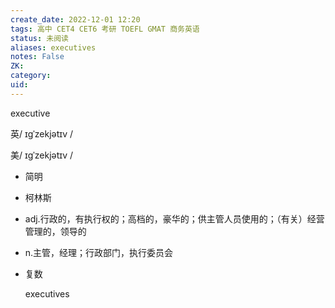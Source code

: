 ```yaml
---
create_date: 2022-12-01 12:20
tags: 高中 CET4 CET6 考研 TOEFL GMAT 商务英语
status: 未阅读 
aliases: executives
notes: False
ZK: 
category: 
uid: 
---
```


executive

英/ ɪɡˈzekjətɪv /

美/ ɪɡˈzekjətɪv /

-   简明
-   柯林斯

-   adj.行政的，有执行权的；高档的，豪华的；供主管人员使用的；（有关）经营管理的，领导的
-   n.主管，经理；行政部门，执行委员会



-   复数
    
    executives